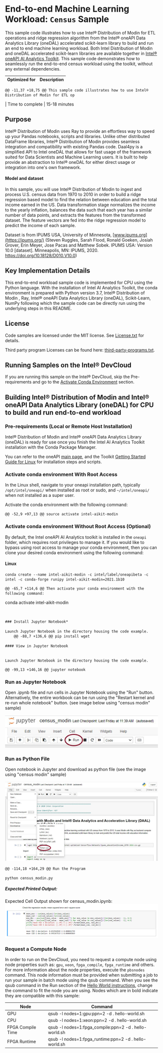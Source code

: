 # End-to-end Machine Learning Workload: `Census` Sample

This sample code illustrates how to use Intel® Distribution of Modin for ETL operations and ridge regression algorithm from the Intel® oneAPI Data Analytics Library (oneDAL) accelerated scikit-learn library to build and run an end to end machine learning workload. Both Intel Distribution of Modin and oneDAL accelerated scikit-learn libraries are available together in [Intel&reg; oneAPI AI Analytics Toolkit](https://software.intel.com/content/www/us/en/develop/tools/oneapi/ai-analytics-toolkit.html). This sample code demonstrates how to seamlessly run the end-to-end census workload using the toolkit, without any external dependencies.

| Optimized for                     | Description
| :---                              | :---
	@@ -11,37 +18,75 @@ This sample code illustrates how to use Intel® Distribution of Modin for ETL op
| Time to complete                  | 15-18 minutes

## Purpose
Intel® Distribution of Modin uses Ray to provide an effortless way to speed up your Pandas notebooks, scripts and libraries. Unlike other distributed DataFrame libraries, Intel® Distribution of Modin provides seamless integration and compatibility with existing Pandas code. Daal4py is a simplified API to Intel oneDAL that allows for fast usage of the framework suited for Data Scientists and Machine Learning users. It is built to help provide an abstraction to Intel® oneDAL for either direct usage or integration into one's own framework.

#### Model and dataset
In this sample, you will use Intel® Distribution of Modin to ingest and process U.S. census data from 1970 to 2010 in order to build a ridge regression based model to find the relation between education and the total income earned in the US.
Data transformation stage normalizes the income to the yearly inflation, balances the data such that each year has a similar number of data points, and extracts the features from the transformed dataset. The feature vectors are fed into the ridge regression model to predict the income of each sample.

Dataset is from IPUMS USA, University of Minnesota, [www.ipums.org](https://ipums.org/) (Steven Ruggles, Sarah Flood, Ronald Goeken, Josiah Grover, Erin Meyer, Jose Pacas and Matthew Sobek. IPUMS USA: Version 10.0 [dataset]. Minneapolis, MN: IPUMS, 2020. https://doi.org/10.18128/D010.V10.0)

## Key Implementation Details
This end-to-end workload sample code is implemented for CPU using the Python language.  With the installation of Intel AI Analytics Toolkit, the conda environment is prepared with Python version 3.7, Intel® Distribution of Modin , Ray, Intel® oneAPI Data Analytics Library (oneDAL), Scikit-Learn, NumPy following which the sample code can be directly run using the underlying steps in this README. 

## License

Code samples are licensed under the MIT license. See
[License.txt](https://github.com/oneapi-src/oneAPI-samples/blob/master/License.txt) for details.

Third party program Licenses can be found here: [third-party-programs.txt](https://github.com/oneapi-src/oneAPI-samples/blob/master/third-party-programs.txt).

## Running Samples on the Intel&reg; DevCloud
If you are running this sample on the Intel&reg; DevCloud, skip the Pre-requirements and go to the [Activate Conda Environment](#activate-conda) section.

## Building Intel® Distribution of Modin and Intel® oneAPI Data Analytics Library (oneDAL) for CPU to build and run end-to-end workload

### Pre-requirements (Local or Remote Host Installation)
Intel® Distribution of Modin and Intel® oneAPI Data Analytics Library (oneDAL) is ready for use once you finish the Intel AI Analytics Toolkit installation with the Conda Package Manager.

You can refer to the oneAPI [main page](https://software.intel.com/en-us/oneapi), and the Toolkit [Getting Started Guide for Linux](https://software.intel.com/content/www/us/en/develop/documentation/get-started-with-ai-linux/top.html) for installation steps and scripts.

### Activate conda environment With Root Access<a name="activate-conda"></a>

In the Linux shell, navigate to your oneapi installation path, typically `/opt/intel/oneapi/` when installed as root or sudo, and `~/intel/oneapi/` when not installed as a super user. 

Activate the conda environment with the following command:

	@@ -52,9 +97,13 @@ source activate intel-aikit-modin

### Activate conda environment Without Root Access (Optional)

By default, the Intel oneAPI AI Analytics toolkit is installed in the `oneapi` folder, which requires root privileges to manage it. If you would like to bypass using root access to manage your conda environment, then you can clone your desired conda environment using the following command:

#### Linux
```
conda create --name intel-aikit-modin -c intel/label/oneapibeta -c intel -c conda-forge runipy intel-aikit-modin=2021.1b10
```
	@@ -65,7 +114,6 @@ Then activate your conda environment with the following command:
conda activate intel-aikit-modin
```


### Install Jupyter Notebook*

Launch Jupyter Notebook in the directory housing the code example.
	@@ -88,7 +136,6 @@ pip install wget

#### View in Jupyter Notebook


Launch Jupyter Notebook in the directory housing the code example.

```
	@@ -99,13 +146,16 @@ jupyter notebook

### Run as Jupyter Notebook

Open .ipynb file and run cells in Jupyter Notebook using the "Run" button. Alternatively, the entire workbook can be run using the "Restart kernel and re-run whole notebook" button. (see image below using "census modin" sample)

![Click the Run Button in the Jupyter Notebook](Running_Jupyter_notebook.jpg "Run Button on Jupyter Notebook")

### Run as Python File

Open notebook in Jupyter and download as python file (see the image using "census modin" sample)

![Download as python file in the Jupyter Notebook](Running_Jupyter_notebook_as_Python.jpg "Download as python file in the Jupyter Notebook")

	@@ -114,18 +164,29 @@ Run the Program
`python census_modin.py`

##### Expected Printed Output:
Expected Cell Output shown for census_modin.ipynb:
![Output](Expected_output.jpg "Expected output for Jupyter Notebook")


### Request a Compute Node
In order to run on the DevCloud, you need to request a compute node using node properties such as: `gpu`, `xeon`, `fpga_compile`, `fpga_runtime` and others. For more information about the node properties, execute the `pbsnodes` command.
 This node information must be provided when submitting a job to run your sample in batch mode using the qsub command. When you see the qsub command in the Run section of the [Hello World instructions](https://devcloud.intel.com/oneapi/get_started/aiAnalyticsToolkitSamples/), change the command to fit the node you are using. Nodes which are in bold indicate they are compatible with this sample:

<!---Mark each compatible Node in BOLD-->
| Node              | Command                                                 |
| ----------------- | ------------------------------------------------------- |
| GPU               | qsub -l nodes=1:gpu:ppn=2 -d . hello-world.sh           |
| CPU               | qsub -l nodes=1:xeon:ppn=2 -d . hello-world.sh          |
| FPGA Compile Time | qsub -l nodes=1:fpga\_compile:ppn=2 -d . hello-world.sh |
| FPGA Runtime      | qsub -l nodes=1:fpga\_runtime:ppn=2 -d . hello-world.sh |
